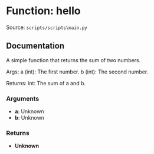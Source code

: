 # Function: hello

Source: `scripts/scripts\main.py`

## Documentation

A simple function that returns the sum of two numbers.

Args:
    a (int): The first number.
    b (int): The second number.

Returns:
    int: The sum of a and b.

### Arguments
- **a**: Unknown
- **b**: Unknown

### Returns
- **Unknown**
